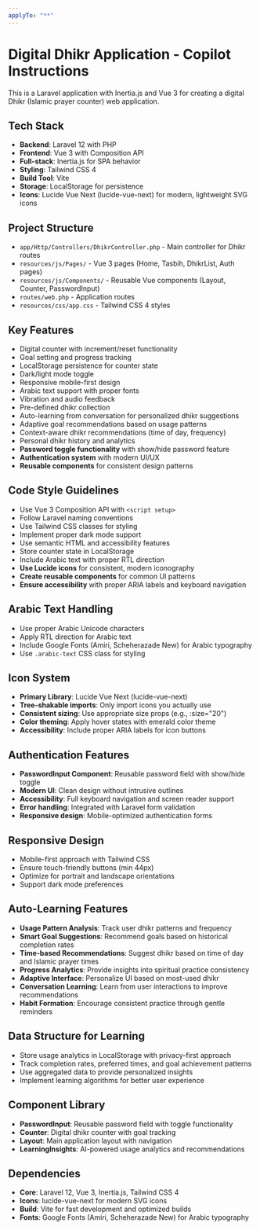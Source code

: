 ```yaml
---
applyTo: "**"
---
```


<!-- Use this file to provide workspace-specific custom instructions to Copilot. For more details, visit https://code.visualstudio.com/docs/copilot/copilot-customization#_use-a-githubcopilotinstructionsmd-file -->

# Digital Dhikr Application - Copilot Instructions

This is a Laravel application with Inertia.js and Vue 3 for creating a digital Dhikr (Islamic prayer counter) web application.

## Tech Stack

-   **Backend**: Laravel 12 with PHP
-   **Frontend**: Vue 3 with Composition API
-   **Full-stack**: Inertia.js for SPA behavior
-   **Styling**: Tailwind CSS 4
-   **Build Tool**: Vite
-   **Storage**: LocalStorage for persistence
-   **Icons**: Lucide Vue Next (lucide-vue-next) for modern, lightweight SVG icons

## Project Structure

-   `app/Http/Controllers/DhikrController.php` - Main controller for Dhikr routes
-   `resources/js/Pages/` - Vue 3 pages (Home, Tasbih, DhikrList, Auth pages)
-   `resources/js/Components/` - Reusable Vue components (Layout, Counter, PasswordInput)
-   `routes/web.php` - Application routes
-   `resources/css/app.css` - Tailwind CSS 4 styles

## Key Features

-   Digital counter with increment/reset functionality
-   Goal setting and progress tracking
-   LocalStorage persistence for counter state
-   Dark/light mode toggle
-   Responsive mobile-first design
-   Arabic text support with proper fonts
-   Vibration and audio feedback
-   Pre-defined dhikr collection
-   Auto-learning from conversation for personalized dhikr suggestions
-   Adaptive goal recommendations based on usage patterns
-   Context-aware dhikr recommendations (time of day, frequency)
-   Personal dhikr history and analytics
-   **Password toggle functionality** with show/hide password feature
-   **Authentication system** with modern UI/UX
-   **Reusable components** for consistent design patterns

## Code Style Guidelines

-   Use Vue 3 Composition API with `<script setup>`
-   Follow Laravel naming conventions
-   Use Tailwind CSS classes for styling
-   Implement proper dark mode support
-   Use semantic HTML and accessibility features
-   Store counter state in LocalStorage
-   Include Arabic text with proper RTL direction
-   **Use Lucide icons** for consistent, modern iconography
-   **Create reusable components** for common UI patterns
-   **Ensure accessibility** with proper ARIA labels and keyboard navigation

## Arabic Text Handling

-   Use proper Arabic Unicode characters
-   Apply RTL direction for Arabic text
-   Include Google Fonts (Amiri, Scheherazade New) for Arabic typography
-   Use `.arabic-text` CSS class for styling

## Icon System

-   **Primary Library**: Lucide Vue Next (lucide-vue-next)
-   **Tree-shakable imports**: Only import icons you actually use
-   **Consistent sizing**: Use appropriate size props (e.g., :size="20")
-   **Color theming**: Apply hover states with emerald color theme
-   **Accessibility**: Include proper ARIA labels for icon buttons

## Authentication Features

-   **PasswordInput Component**: Reusable password field with show/hide toggle
-   **Modern UI**: Clean design without intrusive outlines
-   **Accessibility**: Full keyboard navigation and screen reader support
-   **Error handling**: Integrated with Laravel form validation
-   **Responsive design**: Mobile-optimized authentication forms

## Responsive Design

-   Mobile-first approach with Tailwind CSS
-   Ensure touch-friendly buttons (min 44px)
-   Optimize for portrait and landscape orientations
-   Support dark mode preferences

## Auto-Learning Features

-   **Usage Pattern Analysis**: Track user dhikr patterns and frequency
-   **Smart Goal Suggestions**: Recommend goals based on historical completion rates
-   **Time-based Recommendations**: Suggest dhikr based on time of day and Islamic prayer times
-   **Progress Analytics**: Provide insights into spiritual practice consistency
-   **Adaptive Interface**: Personalize UI based on most-used dhikr
-   **Conversation Learning**: Learn from user interactions to improve recommendations
-   **Habit Formation**: Encourage consistent practice through gentle reminders

## Data Structure for Learning

-   Store usage analytics in LocalStorage with privacy-first approach
-   Track completion rates, preferred times, and goal achievement patterns
-   Use aggregated data to provide personalized insights
-   Implement learning algorithms for better user experience

## Component Library

-   **PasswordInput**: Reusable password field with toggle functionality
-   **Counter**: Digital dhikr counter with goal tracking
-   **Layout**: Main application layout with navigation
-   **LearningInsights**: AI-powered usage analytics and recommendations

## Dependencies

-   **Core**: Laravel 12, Vue 3, Inertia.js, Tailwind CSS 4
-   **Icons**: lucide-vue-next for modern SVG icons
-   **Build**: Vite for fast development and optimized builds
-   **Fonts**: Google Fonts (Amiri, Scheherazade New) for Arabic typography

